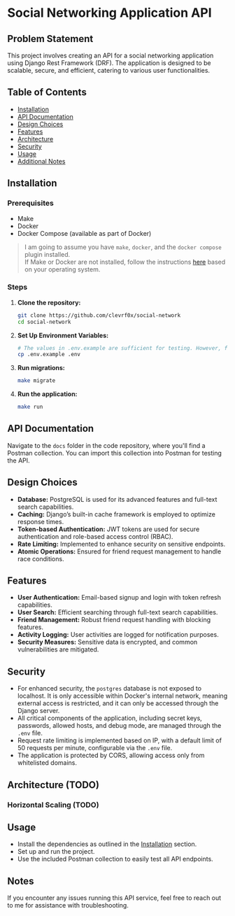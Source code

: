 # Social Networking Application API

## Problem Statement

This project involves creating an API for a social networking application using Django Rest Framework (DRF). The application is designed to be scalable, secure, and efficient, catering to various user functionalities.

## Table of Contents

- [Installation](#installation)
- [API Documentation](#api-documentation)
- [Design Choices](#design-choices)
- [Features](#features)
- [Architecture](#architecture)
- [Security](#security)
- [Usage](#usage)
- [Additional Notes](#notes)

## Installation

### Prerequisites

- Make
- Docker
- Docker Compose (available as part of Docker)

> I am going to assume you have `make`, `docker`, and the `docker compose` plugin installed.  
> If Make or Docker are not installed, follow the instructions [here](INSTALLATION.md) based on your operating system.

### Steps

1. **Clone the repository:**

   ```bash
   git clone https://github.com/clevrf0x/social-network
   cd social-network
   ```

2. **Set Up Environment Variables:**

   ```bash
   # The values in .env.example are sufficient for testing. However, for production, make sure to update the keys accordingly.
   cp .env.example .env
   ```

3. **Run migrations:**

   ```bash
   make migrate
   ```

4. **Run the application:**

   ```bash
   make run
   ```

## API Documentation

Navigate to the `docs` folder in the code repository, where you'll find a Postman collection. You can import this collection into Postman for testing the API.


## Design Choices

- **Database:** PostgreSQL is used for its advanced features and full-text search capabilities.
- **Caching:** Django’s built-in cache framework is employed to optimize response times.
- **Token-based Authentication:** JWT tokens are used for secure authentication and role-based access control (RBAC).
- **Rate Limiting:** Implemented to enhance security on sensitive endpoints.
- **Atomic Operations:** Ensured for friend request management to handle race conditions.

## Features

- **User Authentication:** Email-based signup and login with token refresh capabilities.
- **User Search:** Efficient searching through full-text search capabilities.
- **Friend Management:** Robust friend request handling with blocking features.
- **Activity Logging:** User activities are logged for notification purposes.
- **Security Measures:** Sensitive data is encrypted, and common vulnerabilities are mitigated.

## Security

- For enhanced security, the `postgres` database is not exposed to localhost. It is only accessible within Docker's internal network, meaning external access is restricted, and it can only be accessed through the Django server.
- All critical components of the application, including secret keys, passwords, allowed hosts, and debug mode, are managed through the `.env` file.
- Request rate limiting is implemented based on IP, with a default limit of 50 requests per minute, configurable via the `.env` file.
- The application is protected by CORS, allowing access only from whitelisted domains.

## Architecture (TODO)

### Horizontal Scaling (TODO)


## Usage

- Install the dependencies as outlined in the [Installation](#installation) section.
- Set up and run the project.
- Use the included Postman collection to easily test all API endpoints.

## Notes

If you encounter any issues running this API service, feel free to reach out to me for assistance with troubleshooting.
